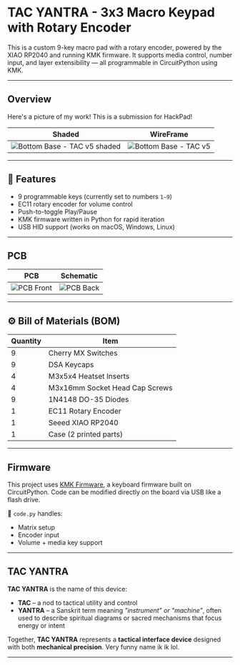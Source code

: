 # TAC YANTRA - 3x3 Macro Keypad with Rotary Encoder

This is a custom 9-key macro pad with a rotary encoder, powered by the XIAO RP2040 and running KMK firmware. It supports media control, number input, and layer extensibility — all programmable in CircuitPython using KMK.

---

## Overview

Here's a picture of my work! This is a submission for HackPad!

Shaded            |  WireFrame
:-------------------------:|:-------------------------:
![Bottom Base - TAC v5 shaded](https://github.com/user-attachments/assets/b33aa44e-7c4c-46c1-b122-d0d98e246d67)  |  ![Bottom Base - TAC v5](https://github.com/user-attachments/assets/521b8432-4ac8-4405-b809-29eab201513f)

---

## 🧾 Features

- 9 programmable keys (currently set to numbers `1–9`)
- EC11 rotary encoder for volume control
- Push-to-toggle Play/Pause
- KMK firmware written in Python for rapid iteration
- USB HID support (works on macOS, Windows, Linux)

---



##  PCB
PCB            |  Schematic
:-------------------------:|:-------------------------:
![PCB Front](https://github.com/user-attachments/assets/fe14e158-7bf4-4130-a9e4-d2c2ffe600b3)  |  ![PCB Back](https://github.com/user-attachments/assets/0920f8ec-823d-4420-902b-3d1fbaa8548c)


---

## ⚙️ Bill of Materials (BOM)

| Quantity | Item                           |
|----------|--------------------------------|
| 9        | Cherry MX Switches             |
| 9        | DSA Keycaps                    |
| 4        | M3x5x4 Heatset Inserts         |
| 4        | M3x16mm Socket Head Cap Screws |
| 9        | 1N4148 DO-35 Diodes            |
| 1        | EC11 Rotary Encoder            |
| 1        | Seeed XIAO RP2040              |
| 1        | Case (2 printed parts)         |


---

##  Firmware

This project uses [KMK Firmware](https://github.com/KMKfw/kmk_firmware), a keyboard firmware built on CircuitPython. Code can be modified directly on the board via USB like a flash drive.

📂 `code.py` handles:
- Matrix setup
- Encoder input
- Volume + media key support


---

##  TAC YANTRA

**TAC YANTRA** is the name of this device:

- **TAC** – a nod to tactical utility and control  
- **YANTRA** – a Sanskrit term meaning *"instrument" or "machine"*, often used to describe spiritual diagrams or sacred mechanisms that focus energy or intent  

Together, **TAC YANTRA** represents a **tactical interface device** designed with both **mechanical precision**. Very funny name ik ik lol. 

---
